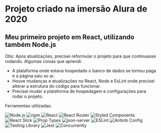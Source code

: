 # Projeto criado na imersão Alura de 2020

## Meu primeiro projeto em React, utilizando também Node.js

Obs: Após atualizações, precisei reformular o projeto para que continuasse rodando. Algumas coisas que aprendi:

- A plataforma onde estava hospedado o banco de dados se tornou paga e a página saiu so ar.
- Houve mudanças e atualizações no React, Node e EsLint onde precisei alterar a estrutura do código para funcionar.
- Precisei mudar a plataforma de hospedagem e configurações para rodar o projeto.

Ferramentas utilizadas:

![Node.js](https://img.shields.io/badge/Node.js-22.x-339933?logo=node.js&logoColor=white)
![npm](https://img.shields.io/badge/npm-10.x-CB3837?logo=npm&logoColor=white)
![React](https://img.shields.io/badge/React-18.2.0-61DAFB?logo=react&logoColor=black)
![React Router](https://img.shields.io/badge/React_Router-6.14.1-CA4245?logo=react-router&logoColor=white)
![Styled Components](https://img.shields.io/badge/styled--components-5.3.11-DB7093?logo=styled-components&logoColor=white)
![React Slick](https://img.shields.io/badge/React_Slick-0.29.0-ff69b4)
![Prop Types](https://img.shields.io/badge/prop--types-15.8.1-blue)
![json-server](https://img.shields.io/badge/json--server-0.17.3-yellowgreen)
![ESLint](https://img.shields.io/badge/ESLint-8.42.0-4B32C3?logo=eslint&logoColor=white)
![Airbnb Config](https://img.shields.io/badge/Airbnb--ESLint-19.0.4-FF5A5F?logo=airbnb&logoColor=white)
![Testing Library](https://img.shields.io/badge/Testing_Library-13.4.0-E33332?logo=testing-library&logoColor=white)
![Jest](https://img.shields.io/badge/Jest-29.x-C21325?logo=jest&logoColor=white)
![Concurrently](https://img.shields.io/badge/Concurrently-7.6.0-2ECC71)
